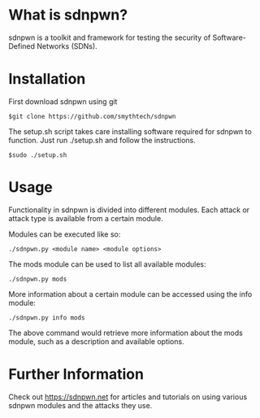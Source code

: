 
# What is sdnpwn? 
sdnpwn is a toolkit and framework for testing the security of Software-Defined Networks (SDNs).

# Installation

First download sdnpwn using git

```
$git clone https://github.com/smythtech/sdnpwn
```

The setup.sh script takes care installing software required for sdnpwn to function. Just run ./setup.sh and follow the instructions.

```
$sudo ./setup.sh
```

# Usage
Functionality in sdnpwn is divided into different modules. Each attack or attack type is available from a certain module.
  
Modules can be executed like so:

```  
./sdnpwn.py <module name> <module options>
```
 
The mods module can be used to list all available modules:
  
```
./sdnpwn.py mods
```
  
More information about a certain module can be accessed using the info module:

```  
./sdnpwn.py info mods
```

The above command would retrieve more information about the mods module, such as a description and available options.

# Further Information
Check out https://sdnpwn.net for articles and tutorials on using various sdnpwn modules and the attacks they use.

